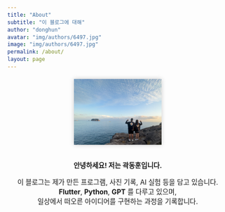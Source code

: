 ```yaml
---
title: "About"
subtitle: "이 블로그에 대해"
author: "donghun"
avatar: "img/authors/6497.jpg"
image: "img/authors/6497.jpg"
permalink: /about/
layout: page
---
```


<div style="text-align: center; margin-top: 20px;">
  <img src="/img/authors/6497.jpg" alt="내 사진" width="200" style= "box-shadow: 0 0 10px rgba(0,0,0,0.2);">
</div>

<br>

<div style="text-align: center; font-size: 1.1em;">
  <p><strong>안녕하세요! 저는 곽동훈입니다.</strong></p>

  <p>이 블로그는 제가 만든 프로그램, 사진 기록, AI 실험 등을 담고 있습니다.<br>
  <strong>Flutter</strong>, <strong>Python</strong>, <strong>GPT</strong> 를 다루고 있으며,<br>
  일상에서 떠오른 아이디어를 구현하는 과정을 기록합니다.</p>
</div>